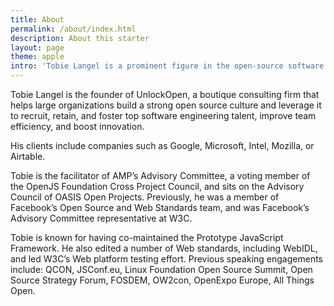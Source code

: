 ```yaml
---
title: About
permalink: /about/index.html
description: About this starter
layout: page
theme: apple
intro: 'Tobie Langel is a prominent figure in the open-source software community, known for his work on web development and open standards. He is the founder of UnlockOpen.'
---
```


Tobie Langel is the founder of UnlockOpen, a boutique consulting firm that helps large organizations build a strong open source culture and leverage it to recruit, retain, and foster top software engineering talent, improve team efficiency, and boost innovation.

His clients include companies such as Google, Microsoft, Intel, Mozilla, or Airtable.

Tobie is the facilitator of AMP’s Advisory Committee, a voting member of the OpenJS Foundation Cross Project Council, and sits on the Advisory Council of OASIS Open Projects.
Previously, he was a member of Facebook’s Open Source and Web Standards team, and was Facebook’s Advisory Committee representative at W3C.

Tobie is known for having co-maintained the Prototype JavaScript Framework. He also edited a number of Web standards, including WebIDL, and led W3C’s Web platform testing effort.
Previous speaking engagements include: QCON, JSConf.eu, Linux Foundation Open Source Summit, Open Source Strategy Forum, FOSDEM, OW2con, OpenExpo Europe, All Things Open.
